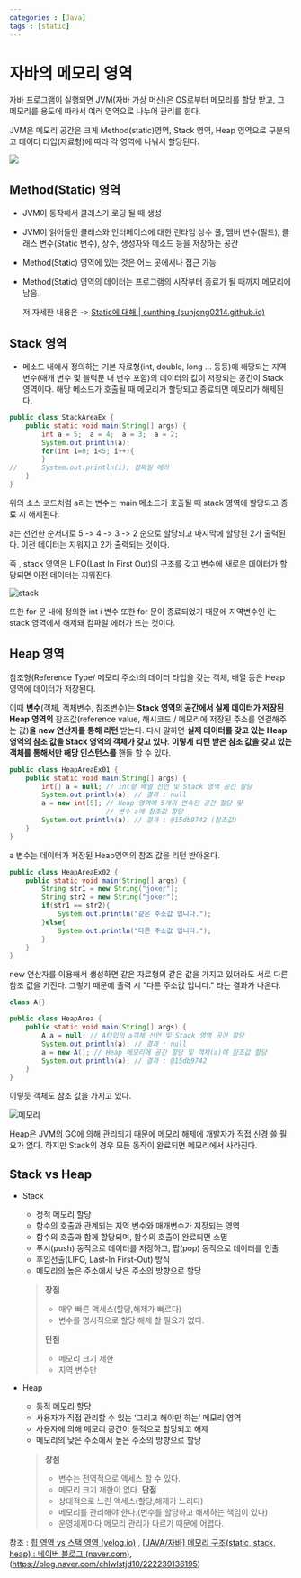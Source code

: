 ```yaml
---
categories : [Java]
tags : [static]
---
```


# 자바의 메모리 영역

자바 프로그램이 실행되면 JVM(자바 가상 머신)은 OS로부터 메모리를 할당 받고, 그 메모리를 용도에 따라서 여러 영역으로 나누어 관리를 한다.

JVM은 메모리 공간은 크게 Method(static)영역, Stack 영역, Heap 영역으로 구분되고 데이터 타입(자료형)에 따라 각 영역에 나눠서 할당된다.

![](https://img1.daumcdn.net/thumb/R1280x0/?scode=mtistory2&fname=https%3A%2F%2Fblog.kakaocdn.net%2Fdn%2FBfM88%2FbtrzMIp88qy%2FLLeMpFEuDNtLPuJNJjSJy1%2Fimg.png)

## Method(Static) 영역

- JVM이 동작해서 클래스가 로딩 될 때 생성

- JVM이 읽어들인 클래스와 인터페이스에 대한 런타임 상수 풀, 멤버 변수(필드), 클래스 변수(Static 변수), 상수, 생성자와 메소드 등을 저장하는 공간

- Method(Static) 영역에 있는 것은 어느 곳에서나 접근 가능

- Method(Static) 영역의 데이터는 프로그램의 시작부터 종료가 될 때까지 메모리에 남음. 

  저 자세한 내용은 -> [Static에 대해 | sunthing (sunjong0214.github.io)](https://sunjong0214.github.io/posts/static에-대해/)

## Stack 영역

- 메소드 내에서 정의하는 기본 자료형(int, double, long ... 등등)에 해당되는 지역변수(매개 변수 및 블럭문 내 변수 포함)의 데이터의 값이 저장되는 공간이 Stack 영역이다. 해당 메소드가 호출될 때 메모리가 할당되고 종료되면 메모리가 해제된다.

```java
public class StackAreaEx {
	public static void main(String[] args) {
		int a = 5;	a = 4;	a = 3;	a = 2;
		System.out.println(a);
		for(int i=0; i<5; i++){
		}
//		System.out.println(i); 컴파일 에러
	}
}
```

위의 소스 코드처럼 a라는 변수는 main 메소드가 호출될 때 stack 영역에 할당되고 종료 시 해제된다. 

a는 선언한 순서대로 5 -> 4 -> 3 -> 2 순으로 할당되고 마지막에 할당된 2가 출력된다. 이전 데이터는 지워지고 2가 출력되는 것이다. 

즉 , stack 영역은 LIFO(Last In First Out)의 구조를 갖고 변수에 새로운 데이터가 할당되면 이전 데이터는 지워진다.

![stack](https://mblogthumb-phinf.pstatic.net/MjAxNzAzMTBfMjYy/MDAxNDg5MDcyMTUyOTM4.cRNCdoeIEEOG2ml0qNbOy9uCUm0Z7-vKvmQMPzYm6uQg.NQJdJCKtm9E-4R1vKQz2nUhMeUs92rw25YFJdeSwzSAg.PNG.heartflow89/image.png?type=w800)

또한 for 문 내에 정의한 int i 변수 또한 for 문이 종료되었기 때문에 지역변수인 i는 stack 영역에서 해제돼 컴파일 에러가 뜨는 것이다.

## Heap 영역

참조형(Reference Type/ 메모리 주소)의 데이터 타입을 갖는 객체, 배열 등은 Heap 영역에 데이터가 저장된다.

이때 **변수**(객체, 객체변수, 참조변수)는 **Stack 영역의 공간에서 실제 데이터가 저장된 Heap 영역의** 참조값(reference value, 해시코드 / 메모리에 저장된 주소를 연결해주는 값)**을** **new 연산자를 통해 리턴** 받는다. 다시 말하면 **실제 데이터를 갖고 있는 Heap 영역의 참조 값을 Stack 영역의 객체가 갖고 있다**. **이렇게** **리턴 받은 참조 값을 갖고 있는 객체를 통해서만 해당 인스턴스를** 핸들 할 수 있다.

```java
public class HeapAreaEx01 {
	public static void main(String[] args) {
		int[] a = null; // int형 배열 선언 및 Stack 영역 공간 할당
		System.out.println(a); // 결과 : null
		a = new int[5]; // Heap 영역에 5개의 연속된 공간 할당 및 
		                // 변수 a에 참조값 할당
		System.out.println(a); // 결과 : @15db9742 (참조값)
	}
}
```

a 변수는 데이터가 저장된 Heap영역의 참조 값을 리턴 받아온다.

```java
public class HeapAreaEx02 {
	public static void main(String[] args) {
		String str1 = new String("joker");
		String str2 = new String("joker");
		if(str1 == str2){
			System.out.println("같은 주소값 입니다.");
		}else{
			System.out.println("다른 주소값 입니다.");
		}
	}
}
```

new 연산자를 이용해서 생성하면 같은 자료형의 같은 값을 가지고 있더라도 서로 다른 참조 값을 가진다. 그렇기 때문에 출력 시 "다른 주소값 입니다." 라는 결과가 나온다.

```java
class A{}

public class HeapArea {
	public static void main(String[] args) {
		A a = null; // A타입의 a객체 선언 및 Stack 영역 공간 할당
		System.out.println(a); // 결과 : null
		a = new A(); // Heap 메모리에 공간 할당 및 객체(a)에 참조값 할당
		System.out.println(a); // 결과 : @15db9742
	}
}
```

이렇듯 객체도 참조 값을 가지고 있다.

![메모리](https://mblogthumb-phinf.pstatic.net/MjAxNzAzMTBfODAg/MDAxNDg5MDc1ODI4NDMw.621h7wW2hby6d_AiV7K7qRhbK18Nk4HtoN1A-2nTbmMg.MmFAzdr9cMJGsI6KpyhqxV6kcdotO8lViClzBmEbND0g.PNG.heartflow89/image.png?type=w800)

Heap은 JVM의 GC에 의해 관리되기 때문에 메모리 해제에 개발자가 직접 신경 쓸 필요가 없다. 하지만 Stack의 경우 모든 동작이 완료되면 메모리에서 사라진다.

## Stack vs Heap

- Stack

  - 정적 메모리 할당
  - 함수의 호출과 관계되는 지역 변수와 매개변수가 저장되는 영역
  - 함수의 호출과 함께 할당되며, 함수의 호출이 완료되면 소멸
  - 푸시(push) 동작으로 데이터를 저장하고, 팝(pop) 동작으로 데이터를 인출
  - 후입선출(LIFO, Last-In First-Out) 방식
  - 메모리의 높은 주소에서 낮은 주소의 방향으로 할당

  > **장점**
  >
  > - 매우 빠른 액세스(할당,해제가 빠르다)
  > - 변수를 명시적으로 할당 해제 할 필요가 없다.
  >
  > **단점**
  >
  > - 메모리 크기 제한
  > - 지역 변수만

- Heap

  - 동적 메모리 할당
  - 사용자가 직접 관리할 수 있는 ‘그리고 해야만 하는’ 메모리 영역
  - 사용자에 의해 메모리 공간이 동적으로 할당되고 해제
  - 메모리의 낮은 주소에서 높은 주소의 방향으로 할당

  > **장점**
  >
  > - 변수는 전역적으로 액세스 할 수 있다.
  > - 메모리 크기 제한이 없다.
  >   **단점**
  > - 상대적으로 느린 액세스(할당,해제가 느리다)
  > - 메모리를 관리해야 한다.(변수를 할당하고 해제하는 책임이 있다)
  > - 운영체제마다 메모리 관리가 다르기 때문에 어렵다.



참조 : [힙 영역 vs 스택 영역 (velog.io)](https://velog.io/@tonic523/힙-영역-vs-스택-영역) , [[JAVA/자바\] 메모리 구조(static, stack, heap) : 네이버 블로그 (naver.com)](https://m.blog.naver.com/heartflow89/220954420688), (https://blog.naver.com/chlwlstjd10/222239136195)

